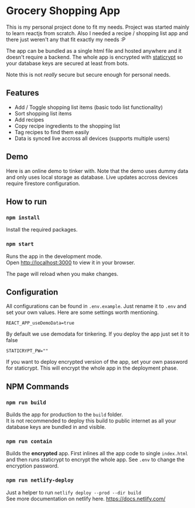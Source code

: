 # Grocery Shopping App

This is my personal project done to fit my needs. Project was started mainly to learn reactjs from scratch. Also I needed a recipe / shopping list app and there just weren't any that fit exactly my needs :P

The app can be bundled as a single html file and hosted anywhere and it doesn't require a backend. The whole app is encrypted with [staticrypt](https://github.com/robinmoisson/staticrypt) so your database keys are secured at least from bots.

Note this is not _really_ secure but secure enough for personal needs.

## Features

- Add / Toggle shopping list items (basic todo list functionality)
- Sort shopping list items
- Add recipes
- Copy recipe ingredients to the shopping list
- Tag recipes to find them easily
- Data is synced live accross all devices (supports multiple users)

## Demo

Here is an online demo to tinker with. Note that the demo uses dummy data and only uses local storage as database. Live updates accross devices require firestore configuration.

## How to run

### `npm install`

Install the required packages.

### `npm start`

Runs the app in the development mode.\
Open [http://localhost:3000](http://localhost:3000) to view it in your browser.

The page will reload when you make changes.

## Configuration

All configurations can be found in `.env.example`. Just rename it to `.env` and set your own values. Here are some settings worth mentioning.

```
REACT_APP_useDemoData=true
```

By default we use demodata for tinkering. If you deploy the app just set it to false

```
STATICRYPT_PW=""
```

If you want to deploy encrypted version of the app, set your own password for staticrypt. This will encrypt the whole app in the deployment phase.

## NPM Commands

### `npm run build`

Builds the app for production to the `build` folder.\
It is not recommended to deploy this build to public internet as all your database keys are bundled in and visible.

### `npm run contain`

Builds the **encrypted** app. First inlines all the app code to single `index.html` and then runs staticrypt to encrypt the whole app. See `.env` to change the encryption password.

### `npm run netlify-deploy`

Just a helper to run `netlify deploy --prod --dir build`\
See more documentation on netlify here. https://docs.netlify.com/
